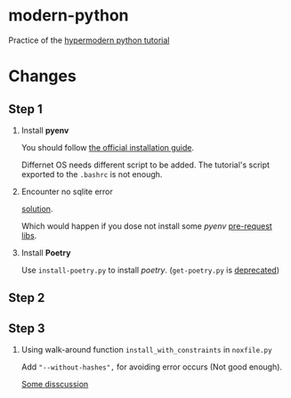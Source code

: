 # modern-python

Practice of the [
hypermodern python tutorial](https://cjolowicz.github.io/posts/hypermodern-python-01-setup/)

# Changes

## Step 1

1. Install **pyenv**

    You should follow [the official installation guide](https://github.com/pyenv/pyenv#installation).

    Differnet OS needs different script to be added. The tutorial's script exported to the `.bashrc` is not enough.

2. Encounter no sqlite error

    [solution](https://stackoverflow.com/a/38842600).

    Which would happen if you dose not install some *pyenv* [pre-request libs](https://github.com/pyenv/pyenv/wiki/Common-build-problems).

3. Install **Poetry**

    Use `install-poetry.py` to install *poetry*. (`get-poetry.py` is [deprecated](https://python-poetry.org/docs/#installation))

## Step 2

## Step 3

1. Using walk-around function `install_with_constraints` in `noxfile.py`

    Add `"--without-hashes",` for avoiding error occurs (Not good enough).

    [Some disscussion](https://github.com/cjolowicz/hypermodern-python/issues/174)
